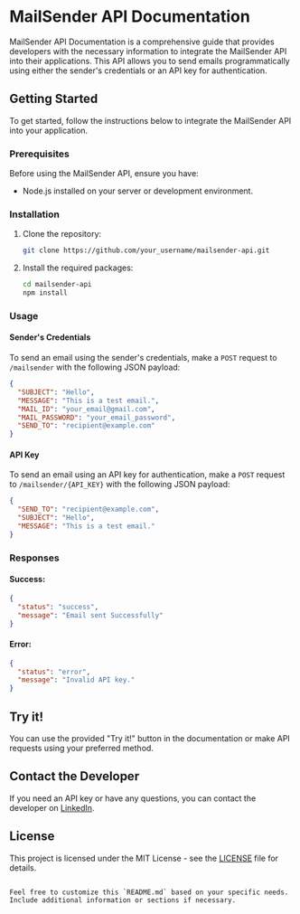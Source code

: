 # MailSender API Documentation

MailSender API Documentation is a comprehensive guide that provides developers with the necessary information to integrate the MailSender API into their applications. This API allows you to send emails programmatically using either the sender's credentials or an API key for authentication.

## Getting Started

To get started, follow the instructions below to integrate the MailSender API into your application.

### Prerequisites

Before using the MailSender API, ensure you have:

- Node.js installed on your server or development environment.

### Installation

1. Clone the repository:

   ```bash
   git clone https://github.com/your_username/mailsender-api.git
   ```

2. Install the required packages:

   ```bash
   cd mailsender-api
   npm install
   ```

### Usage

#### Sender's Credentials

To send an email using the sender's credentials, make a `POST` request to `/mailsender` with the following JSON payload:

```json
{
  "SUBJECT": "Hello",
  "MESSAGE": "This is a test email.",
  "MAIL_ID": "your_email@gmail.com",
  "MAIL_PASSWORD": "your_email_password",
  "SEND_TO": "recipient@example.com"
}
```

#### API Key

To send an email using an API key for authentication, make a `POST` request to `/mailsender/{API_KEY}` with the following JSON payload:

```json
{
  "SEND_TO": "recipient@example.com",
  "SUBJECT": "Hello",
  "MESSAGE": "This is a test email."
}
```

### Responses

#### Success:

```json
{
  "status": "success",
  "message": "Email sent Successfully"
}
```

#### Error:

```json
{
  "status": "error",
  "message": "Invalid API key."
}
```

## Try it!

You can use the provided "Try it!" button in the documentation or make API requests using your preferred method.

## Contact the Developer

If you need an API key or have any questions, you can contact the developer on [LinkedIn](https://www.linkedin.com/in/sharma39vishal/).

## License

This project is licensed under the MIT License - see the [LICENSE](LICENSE) file for details.
```

Feel free to customize this `README.md` based on your specific needs. Include additional information or sections if necessary.